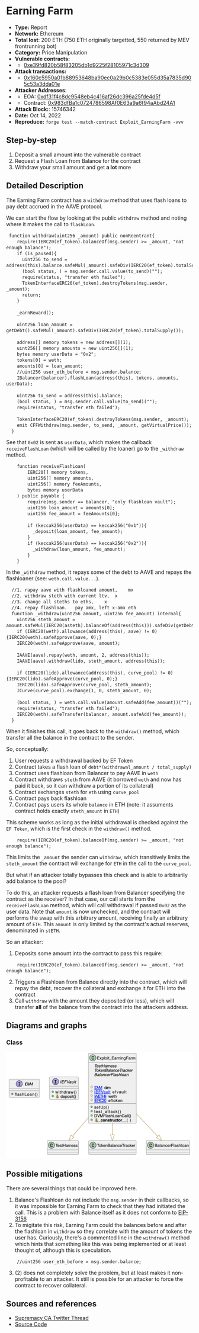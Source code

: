 # Earning Farm
- **Type:** Report
- **Network:** Ethereum 
- **Total lost**: 200 ETH (750 ETH originally targetted, 550 returned by MEV frontrunning bot)
- **Category:** Price Manipulation
- **Vulnerable contracts:**
- - [0xe39fd820b58f83205db1d9225f28105971c3d309](https://etherscan.io/address/0xe39fd820b58f83205db1d9225f28105971c3d309)
- **Attack transactions:**
- - [0x160c5950a01b88953648ba90ec0a29b0c5383e055d35a7835d905c53a3dda01e](https://etherscan.io/tx/0x160c5950a01b88953648ba90ec0a29b0c5383e055d35a7835d905c53a3dda01e)
- **Attacker Addresses**: 
- - EOA: [0xdf31f4c8dc9548eb4c416af26dc396a25fde4d5f](https://etherscan.io/address/0xdf31f4c8dc9548eb4c416af26dc396a25fde4d5f)
- - Contract: [0x983dfBa1c0724786598Af0E63a9a6f94aAbd24A1](https://etherscan.io/address/0x983dfBa1c0724786598Af0E63a9a6f94aAbd24A1)
- **Attack Block:**: 15746342 
- **Date:** Oct 14, 2022 
- **Reproduce:** `forge test --match-contract Exploit_EarningFarm -vvv`

## Step-by-step 
1. Deposit a small amount into the vulnerable contract
2. Request a Flash Loan from Balance for the contract
3. Withdraw your small amount and get **a lot** more

## Detailed Description

The Earning Farm contract has a `withdraw` method that uses flash loans to pay debt accrued in the AAVE protocol. 

We can start the flow by looking at the public `withdraw` method and noting where it makes the call to `flashLoan`. 

``` solidity
 function withdraw(uint256 _amount) public nonReentrant{
    require(IERC20(ef_token).balanceOf(msg.sender) >= _amount, "not enough balance");
    if (is_paused){
      uint256 to_send = address(this).balance.safeMul(_amount).safeDiv(IERC20(ef_token).totalSupply());
      (bool status, ) = msg.sender.call.value(to_send)("");
      require(status, "transfer eth failed");
      TokenInterfaceERC20(ef_token).destroyTokens(msg.sender, _amount);
      return;
    }

    _earnReward();

    uint256 loan_amount = getDebt().safeMul(_amount).safeDiv(IERC20(ef_token).totalSupply());
    
    address[] memory tokens = new address[](1);
    uint256[] memory amounts = new uint256[](1);
    bytes memory userData = "0x2";
    tokens[0] = weth;
    amounts[0] = loan_amount;
    //uint256 user_eth_before = msg.sender.balance;
    IBalancer(balancer).flashLoan(address(this), tokens, amounts, userData);

    uint256 to_send = address(this).balance;
    (bool status, ) = msg.sender.call.value(to_send)("");
    require(status, "transfer eth failed");

    TokenInterfaceERC20(ef_token).destroyTokens(msg.sender, _amount);
    emit CFFWithdraw(msg.sender, to_send, _amount, getVirtualPrice());
  }
```

See that `0x02` is sent as `userData`, which makes the callback `receiveFlashLoan` (which will be called by the loaner) go to the `_withdraw` method.

```solidity
    function receiveFlashLoan(
        IERC20[] memory tokens,
        uint256[] memory amounts,
        uint256[] memory feeAmounts,
        bytes memory userData
    ) public payable {
        require(msg.sender == balancer, "only flashloan vault"); 
        uint256 loan_amount = amounts[0];
        uint256 fee_amount = feeAmounts[0];

        if (keccak256(userData) == keccak256("0x1")){
          _deposit(loan_amount, fee_amount);
        }
        if (keccak256(userData) == keccak256("0x2")){
          _withdraw(loan_amount, fee_amount);
        }
    }
```

In the `_withdraw` method, it repays some of the debt to AAVE and repays the flashloaner (see: `weth.call.value...`). 

``` solidity
  //1. rapay aave with flashloaned amount,    mx
  //2. withdraw steth with current ltv,  x
  //3. change all steths to eths,    x         
  //4. repay flashloan.   pay amx, left x-amx eth
  function _withdraw(uint256 amount, uint256 fee_amount) internal{
    uint256 steth_amount = amount.safeMul(IERC20(asteth).balanceOf(address(this))).safeDiv(getDebt());
    if (IERC20(weth).allowance(address(this), aave) != 0) {IERC20(weth).safeApprove(aave, 0);}
    IERC20(weth).safeApprove(aave, amount);

    IAAVE(aave).repay(weth, amount, 2, address(this));
    IAAVE(aave).withdraw(lido, steth_amount, address(this));

    if (IERC20(lido).allowance(address(this), curve_pool) != 0) {IERC20(lido).safeApprove(curve_pool, 0);}
    IERC20(lido).safeApprove(curve_pool, steth_amount);
    ICurve(curve_pool).exchange(1, 0, steth_amount, 0);

    (bool status, ) = weth.call.value(amount.safeAdd(fee_amount))("");
    require(status, "transfer eth failed");
    IERC20(weth).safeTransfer(balancer, amount.safeAdd(fee_amount));
  }
```


When it finishes this call, it goes back to the `withdraw()` method, which transfer all the balance in the contract to the sender. 

So, conceptually:
1. User requests a withdrawal backed by EF Token
2. Contract takes a flash loan of `debt*(withdrawal_amount / total_supply)`
3. Contract uses flashloan from Balancer to pay AAVE in `weth`
4. Contract withdraws `steth` from AAVE (it borrowed `weth` and now has paid it back, so it can withdraw a portion of its collateral)
5. Contract exchanges `steth` for `eth` using `curve_pool`
6. Contract pays back flashloan
7. Contract pays users its whole `balance` in ETH (note: it assuments contract holds exactly `steth_amount` in `ETH`)

This scheme works as long as the initial withdrawal is checked against the `EF Token`, which is the first check in the `withdraw()` method.


``` solidity
    require(IERC20(ef_token).balanceOf(msg.sender) >= _amount, "not enough balance");
```

This limits the `_amount` the sender can `withdraw`, which transitively limits the `steth_amount` the contract will exchange for `ETH` in the call to the `curve_pool`.

But what if an attacker totally bypasses this check and is able to arbitrarily add balance to the pool?

To do this, an attacker requests a flash loan from Balancer specifying the contract as the receiver? In that case, our call starts from the `receiveFlashLoan` method, which will call withdrawal if passed `0x02` as the user data. Note that `amount` is now unchecked, and the contract will performs the swap with this arbitrary amount, receiving finally an arbitrary amount of `ETH`. This `amount` is only limited by the contract's actual reserves, denominated in `stETH`.


So an attacker:
1. Deposits some amount into the contract to pass this require:

``` solidity
    require(IERC20(ef_token).balanceOf(msg.sender) >= _amount, "not enough balance");
```

2. Triggers a Flashloan from Balance directly into the contract, which will repay the debt, recover the collateral and exchange it for ETH into the contract
3. Call `withdraw` with the amount they deposited (or less), which will transfer **all** of the balance from the contract into the attackers address.

## Diagrams and graphs

### Class

![class](earningfarm.png)


## Possible mitigations
There are several things that could be improved here.
1. Balance's Flashloan do not include the `msg.sender` in their callbacks, so it was impossible for Earning Farm to check that they had initiated the call. This is a problem with Balance itself as it does not conform to [EIP-3156](https://eips.ethereum.org/EIPS/eip-3156)
2. To migitate this risk, Earning Farm could the balances before and after the flashloan in `withdraw` so they correlate with the amount of tokens the user has. Curiously, there's a commented line in the `withdraw()` method which hints that something like this was being implemented or at least thought of, although this is speculation.

``` solidity
    //uint256 user_eth_before = msg.sender.balance;
```

3. (2) does not completely solve the problem, but at least makes it non-profitable to an attacker. It still is possible for an attacker to force the contract to recover collateral. 

## Sources and references
- [Supremacy CA Twitter Thread](https://twitter.com/Supremacy_CA/status/1581012823701786624)
- [Source Code](https://etherscan.io/address/0xe39fd820b58f83205db1d9225f28105971c3d309#code)

